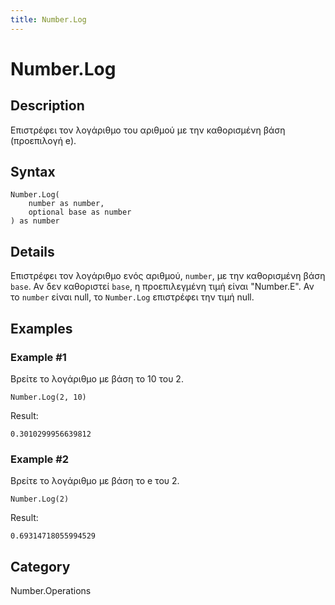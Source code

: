 ```yaml
---
title: Number.Log
---
```


# Number.Log


## Description

Επιστρέφει τον λογάριθμο του αριθμού με την καθορισμένη βάση (προεπιλογή e).


## Syntax

```powerquery
Number.Log(
    number as number,
    optional base as number
) as number
```


## Details

Επιστρέφει τον λογάριθμο ενός αριθμού, <code>number</code>, με την καθορισμένη βάση <code>base</code>. Αν δεν καθοριστεί <code>base</code>, η προεπιλεγμένη τιμή είναι "Number.E".    Αν το <code>number</code> είναι null, το <code>Number.Log</code> επιστρέφει την τιμή null.


## Examples

### Example #1 
Βρείτε το λογάριθμο με βάση το 10 του 2.
```powerquery
Number.Log(2, 10)
```

Result: 
```powerquery
0.3010299956639812
```


### Example #2 
Βρείτε το λογάριθμο με βάση το e του 2.
```powerquery
Number.Log(2)
```

Result: 
```powerquery
0.69314718055994529
```




## Category
Number.Operations
